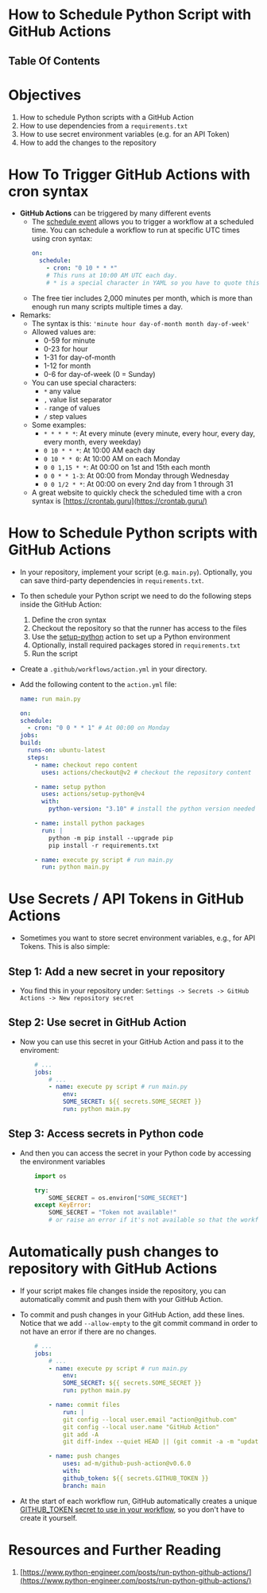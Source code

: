 # How to Schedule Python Script with GitHub Actions

## Table Of Contents

# Objectives

1. How to schedule Python scripts with a GitHub Action
2. How to use dependencies from a `requirements.txt`
3. How to use secret environment variables (e.g. for an API Token)
4. How to add the changes to the repository

# How To Trigger GitHub Actions with cron syntax

- **GitHub Actions** can be triggered by many different events
  - The [schedule event](https://docs.github.com/en/actions/using-workflows/events-that-trigger-workflows#schedule) allows you to trigger a workflow at a scheduled time. You can schedule a workflow to run at specific UTC times using cron syntax:
    ```yml
    on:
      schedule:
        - cron: "0 10 * * *"
        # This runs at 10:00 AM UTC each day.
        # * is a special character in YAML so you have to quote this string
    ```
  - The free tier includes 2,000 minutes per month, which is more than enough run many scripts multiple times a day.
- Remarks:
  - The syntax is this: `'minute hour day-of-month month day-of-week'`
  - Allowed values are:
    - 0-59 for minute
    - 0-23 for hour
    - 1-31 for day-of-month
    - 1-12 for month
    - 0-6 for day-of-week (0 = Sunday)
  - You can use special characters:
    - `*` any value
    - `,` value list separator
    - `-` range of values
    - `/` step values
  - Some examples:
    - `* * * * *`: At every minute (every minute, every hour, every day, every month, every weekday)
    - `0 10 * * *`: At 10:00 AM each day
    - `0 10 * * 0`: At 10:00 AM on each Monday
    - `0 0 1,15 * *`: At 00:00 on 1st and 15th each month
    - `0 0 * * 1-3`: At 00:00 from Monday through Wednesday
    - `0 0 1/2 * *`: At 00:00 on every 2nd day from 1 through 31
  - A great website to quickly check the scheduled time with a cron syntax is [https://crontab.guru](https://crontab.guru/)

# How to Schedule Python scripts with GitHub Actions

- In your repository, implement your script (e.g. `main.py`). Optionally, you can save third-party dependencies in `requirements.txt`.
- To then schedule your Python script we need to do the following steps inside the GitHub Action:
  1. Define the cron syntax
  2. Checkout the repository so that the runner has access to the files
  3. Use the [setup-python](https://github.com/actions/setup-python) action to set up a Python environment
  4. Optionally, install required packages stored in `requirements.txt`
  5. Run the script
- Create a `.github/workflows/action.yml` in your directory.
- Add the following content to the `action.yml` file:

  ```yml
  name: run main.py

  on:
  schedule:
    - cron: "0 0 * * 1" # At 00:00 on Monday
  jobs:
  build:
    runs-on: ubuntu-latest
    steps:
      - name: checkout repo content
        uses: actions/checkout@v2 # checkout the repository content

      - name: setup python
        uses: actions/setup-python@v4
        with:
          python-version: "3.10" # install the python version needed

      - name: install python packages
        run: |
          python -m pip install --upgrade pip
          pip install -r requirements.txt

      - name: execute py script # run main.py
        run: python main.py
  ```

# Use Secrets / API Tokens in GitHub Actions

- Sometimes you want to store secret environment variables, e.g., for API Tokens. This is also simple:

## Step 1: Add a new secret in your repository

- You find this in your repository under:
  `Settings -> Secrets -> GitHub Actions -> New repository secret`

## Step 2: Use secret in GitHub Action

- Now you can use this secret in your GitHub Action and pass it to the enviroment:
  ```yml
      # ...
      jobs:
          # ...
          - name: execute py script # run main.py
              env:
              SOME_SECRET: ${{ secrets.SOME_SECRET }}
              run: python main.py
  ```

## Step 3: Access secrets in Python code

- And then you can access the secret in your Python code by accessing the environment variables

  ```py
      import os

      try:
          SOME_SECRET = os.environ["SOME_SECRET"]
      except KeyError:
          SOME_SECRET = "Token not available!"
          # or raise an error if it's not available so that the workflow fails
  ```

# Automatically push changes to repository with GitHub Actions

- If your script makes file changes inside the repository, you can automatically commit and push them with your GitHub Action.
- To commit and push changes in your GitHub Action, add these lines. Notice that we add `--allow-empty` to the git commit command in order to not have an error if there are no changes.

  ```yml
      # ...
      jobs:
          # ...
          - name: execute py script # run main.py
              env:
              SOME_SECRET: ${{ secrets.SOME_SECRET }}
              run: python main.py

          - name: commit files
              run: |
              git config --local user.email "action@github.com"
              git config --local user.name "GitHub Action"
              git add -A
              git diff-index --quiet HEAD || (git commit -a -m "updated files" --allow-empty)

          - name: push changes
              uses: ad-m/github-push-action@v0.6.0
              with:
              github_token: ${{ secrets.GITHUB_TOKEN }}
              branch: main
  ```

- At the start of each workflow run, GitHub automatically creates a unique [GITHUB_TOKEN secret to use in your workflow](https://docs.github.com/en/actions/security-guides/automatic-token-authentication), so you don't have to create it yourself.

# Resources and Further Reading

1. [https://www.python-engineer.com/posts/run-python-github-actions/](https://www.python-engineer.com/posts/run-python-github-actions/)
